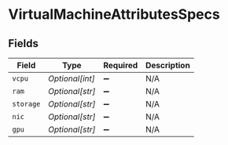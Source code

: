# VirtualMachineAttributesSpecs


## Fields

| Field              | Type               | Required           | Description        |
| ------------------ | ------------------ | ------------------ | ------------------ |
| `vcpu`             | *Optional[int]*    | :heavy_minus_sign: | N/A                |
| `ram`              | *Optional[str]*    | :heavy_minus_sign: | N/A                |
| `storage`          | *Optional[str]*    | :heavy_minus_sign: | N/A                |
| `nic`              | *Optional[str]*    | :heavy_minus_sign: | N/A                |
| `gpu`              | *Optional[str]*    | :heavy_minus_sign: | N/A                |